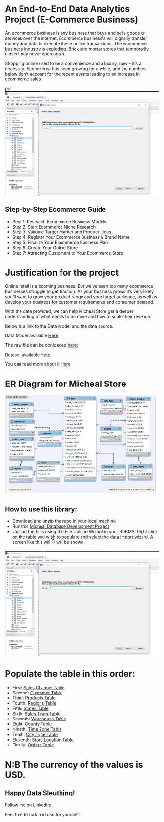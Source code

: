 # An End-to-End Data Analytics Project (E-Commerce Business)

An ecommerce business is any business that buys and sells goods or services over the internet. Ecommerce business's will digitally transfer money and data to execute these online transactions. The ecommerce business industry is exploding. Brick and mortar stores that temporarily closed may never open again.

Shopping online used to be a convenience and a luxury, now – it’s a necessity. Ecommerce has been growing for a while, and the numbers below don’t account for the recent events leading to an increase in ecommerce sales.

p> <a href="#" target="blank"><img src="https://github.com/tripleaceme/Micheal-Store-Database-Project/blob/main/File%20Upload%20Wizard.PNG" alt="ER Diagram" /></a> </p>

## Step-by-Step Ecommerce Guide
- Step 1: Research Ecommerce Business Models
- Step 2: Start Ecommerce Niche Research
- Step 3: Validate Target Market and Product Ideas
- Step 4: Register Your Ecommerce Business & Brand Name
- Step 5: Finalize Your Ecommerce Business Plan
- Step 6: Create Your Online Store
- Step 7: Attracting Customers to Your Ecommerce Store

# Justification for the project

Online retail is a booming business. But we’ve seen too many ecommerce businesses struggle to get traction. As your business grows it’s very likely you’ll want to grow your product range and your target audience, as well as develop your business for customer requirements and consumer demand. 

With the data provided, we can help Micheal Store get a deeper understanding of what needs to be done and how to scale their revenue.

Below is a link to the Data Model and the data source.

Data Model available [Here](https://github.com/tripleaceme/Micheal-Store-Database-Project/tree/main/Database%20Model)

The raw file can be donloaded [here:](https://github.com/tripleaceme/Micheal-Store-Database-Project/blob/main/US_Regional_Sales_Data.xlsx)

Dataset available [Here](https://github.com/tripleaceme/Micheal-Store-Database-Project/tree/main/csv%20files)

You can read more about it [Here](#)

# ER Diagram for Micheal Store
<p> <a href="#" target="blank"><img src="https://github.com/tripleaceme/Micheal-Store-Database-Project/blob/main/Micheal%20Store%20ER%20Diragram.png" alt="ER Diagram" /></a> </p>

## How to use this library:
 - Download and unzip the repo in your local machine
 - Run this [Micheal Database Development Project](https://github.com/tripleaceme/Micheal-Store-Database-Project/blob/main/Micheal_store_db.sql)
 - Upload the files using the File Upload Wizard in your RDBMS. Right click on the table you wish to populate and select the data import wizard. A screen like this will 👇 will be shown

<p> <a href="#" target="blank"><img src="https://github.com/tripleaceme/Micheal-Store-Database-Project/blob/main/File%20Upload%20Wizard.PNG" alt="ER Diagram" /></a> </p>

# Populate the table in this order:
- First: [Sales Channel Table](https://github.com/tripleaceme/Micheal-Store-Database-Project/blob/main/csv%20files/sales_channel.csv)
- Second: [Customer Table](https://github.com/tripleaceme/Micheal-Store-Database-Project/blob/main/csv%20files/customer.csv)
- Third: [Products Table](https://github.com/tripleaceme/Micheal-Store-Database-Project/blob/main/csv%20files/products.csv)
- Fourth: [Regions Table](https://github.com/tripleaceme/Micheal-Store-Database-Project/blob/main/csv%20files/regions.csv)
- Fifth: [States Table](https://github.com/tripleaceme/Micheal-Store-Database-Project/blob/main/csv%20files/states.csv)
- Sixth: [Sales Team Table](https://github.com/tripleaceme/Micheal-Store-Database-Project/blob/main/csv%20files/sales_team.csv)
- Seventh: [Warehouse Table](https://github.com/tripleaceme/Micheal-Store-Database-Project/blob/main/csv%20files/warehouse.csv)
- Eight: [County Table](https://github.com/tripleaceme/Micheal-Store-Database-Project/blob/main/csv%20files/county.csv)
- Nineth: [Time Zone Table](https://github.com/tripleaceme/Micheal-Store-Database-Project/blob/main/csv%20files/time_zone.csv)
- Tenth: [City Type Table](https://github.com/tripleaceme/Micheal-Store-Database-Project/blob/main/csv%20files/city_type.csv)
- Eleventh: [Store Location Table](https://github.com/tripleaceme/Micheal-Store-Database-Project/blob/main/csv%20files/store_location.csv)
- Finally: [Orders Table](https://github.com/tripleaceme/Micheal-Store-Database-Project/blob/main/csv%20files/orders.csv)

# N:B The currency of the values is USD.
## Happy Data Sleuthing!

Follow me on [LinkedIn:](https://www.linkedin.com/in/tripleaceme/)

Feel free to fork and use for yourself.